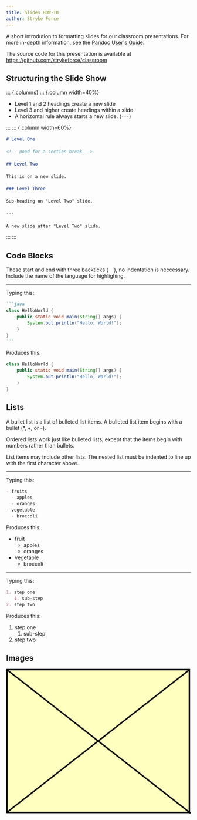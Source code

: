 ```yaml
---
title: Slides HOW-TO
author: Stryke Force
---
```


A short introdution to formatting slides for our classroom presentations. For more in-depth information, see the [Pandoc User's Guide](https://pandoc.org/MANUAL.html).

The source code for this presentation is available at <https://github.com/strykeforce/classroom>

## Structuring the Slide Show

::: {.columns}
::: {.column width=40%}

- Level 1 and 2 headings create a new slide
- Level 3 and higher create headings within a slide
- A horizontal rule always starts a new slide. (`---`)

:::
::: {.column width=60%}

```markdown
# Level One

<!-- good for a section break -->

## Level Two

This is on a new slide.

### Level Three

Sub-heading on "Level Two" slide.

---

A new slide after "Level Two" slide.
```

:::
:::

## Code Blocks

These start and end with three backticks (` ` `), no indentation is neccessary. Include the name of the language for highlighing.

---

Typing this:

````markdown
```java
class HelloWorld {
    public static void main(String[] args) {
        System.out.println("Hello, World!");
    }
}
```
````

Produces this:

```java
class HelloWorld {
    public static void main(String[] args) {
        System.out.println("Hello, World!");
    }
}
```

## Lists

A bullet list is a list of bulleted list items. A bulleted list item begins with a bullet (\*, +, or -).

Ordered lists work just like bulleted lists, except that the items begin with numbers rather than bullets.

List items may include other lists. The nested list must be indented to line up with the first character above.

---

Typing this:

```markdown
- fruits
  - apples
  - oranges
- vegetable
  - broccoli
```

Produces this:

- fruit
  - apples
  - oranges
- vegetable
  - broccoli

---

Typing this:

```markdown
1. step one
   1. sub-step
2. step two
```

Produces this:

1. step one
   1. sub-step
2. step two

## Images

![Placeholder Image](img/placeholder.svg)

